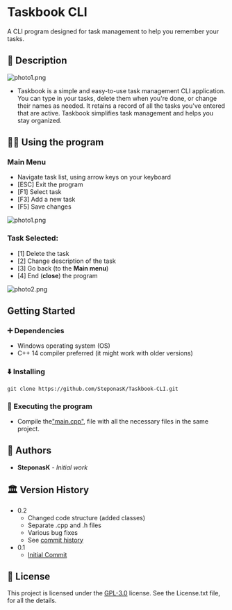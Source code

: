 # Taskbook CLI

A CLI program designed for task management to help you remember your tasks.

## 📖 Description
![photo1.png](README_resources/photo1.png)
- Taskbook is a simple and easy-to-use task management CLI application. You can type in your tasks, delete them when you're done, or change their names as needed. It retains a record of all the tasks you've entered that are active. Taskbook simplifies task management and helps you stay organized.

## 🧑‍💻 Using the program
### Main Menu
* Navigate task list, using arrow keys on your keyboard
* [ESC] Exit the program
* [F1] Select task
* [F3] Add a new task
* [F5] Save changes

![photo1.png](README_resources/photo1.png)
### Task Selected:
* [1] Delete the task
* [2] Change description of the task
* [3] Go back (to the __Main menu__)
* [4] End (__close__) the program

![photo2.png](README_resources/photo2.png)

## Getting Started

###  ➕ Dependencies

-   Windows operating system (OS)
-   C++ 14 compiler preferred (it might work with older versions)

### ⬇️ Installing

```
git clone https://github.com/SteponasK/Taskbook-CLI.git
```

### 🏃 Executing the program

* Compile the["main.cpp"](https://github.com/SteponasK/Taskbook-CLI/blob/main/main.cpp), file with all the necessary files in the same project.







## 👑 Authors

* **SteponasK** - *Initial work*

## 🏛️ Version History

* 0.2
	 * Changed code structure (added classes)
	 * Separate .cpp and .h files
    * Various bug fixes
    * See [commit history](https://github.com/SteponasK/Taskbook-CLI/commits/)
* 0.1
    * [Initial Commit](https://github.com/SteponasK/Taskbook-CLI/commit/3ce00589e56b14383648c3b75b53f4b3f9e595f7#diff-608d8de3fba954c50110b6d7386988f27295de845e9d7174e40095ba5efcf1bb)

## 📜 License

This project is licensed under the [GPL-3.0]("LICENSE.txt") license. See the License.txt file, for all the details.

